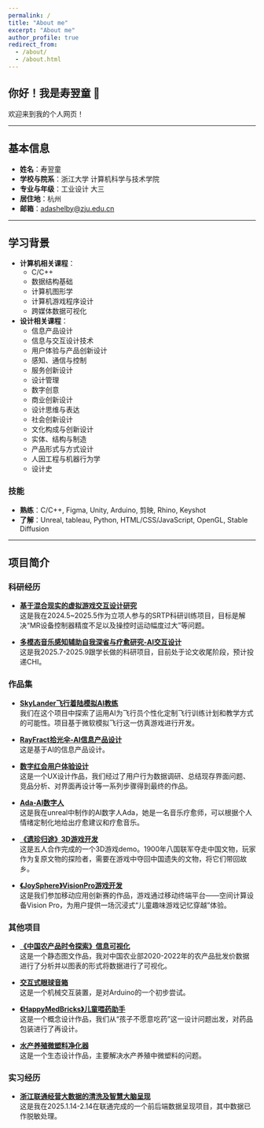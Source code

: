 ```yaml
---
permalink: /
title: "About me"
excerpt: "About me"
author_profile: true
redirect_from:
  - /about/
  - /about.html
---
```


## 你好！我是寿翌童 👋

欢迎来到我的个人网页！

---

## 基本信息

- **姓名**：寿翌童  
- **学校与院系**：浙江大学 计算机科学与技术学院  
- **专业与年级**：工业设计 大三
- **居住地**：杭州  
- **邮箱**：adashelby@zju.edu.cn  

---

## 学习背景

- **计算机相关课程**：
  - C/C++
  - 数据结构基础
  - 计算机图形学
  - 计算机游戏程序设计
  - 跨媒体数据可视化
- **设计相关课程**：
  - 信息产品设计
  - 信息与交互设计技术
  - 用户体验与产品创新设计
  - 感知、通信与控制
  - 服务创新设计
  - 设计管理
  - 数字创意
  - 商业创新设计
  - 设计思维与表达
  - 社会创新设计
  - 文化构成与创新设计
  - 实体、结构与制造
  - 产品形式与方式设计
  - 人因工程与机器行为学
  - 设计史

### 技能

- **熟练**：C/C++, Figma, Unity, Arduino, 剪映, Rhino, Keyshot  
- **了解**：Unreal, tableau, Python, HTML/CSS/JavaScript, OpenGL, Stable Diffusion  

---

## 项目简介

### 科研经历

- **[基于混合现实的虚拟游戏交互设计研究](https://www.canva.cn/design/DAGYM-GJCls/b-TmFaKex6p40X7qwcQYpA/view?utm_content=DAGYM-GJCls&utm_campaign=designshare&utm_medium=link2&utm_source=uniquelinks&utlId=hc9123ef9d2)**  
  这是我在2024.5~2025.5作为立项人参与的SRTP科研训练项目，目标是解决“MR设备控制器精度不足以及操控时运动幅度过大”等问题。

- **[多模态音乐感知辅助自我深省与疗愈研究-AI交互设计](https://www.canva.cn/design/DAGvf10dIlo/bbs2kdGniXEOZM-524zapw/view?utm_content=DAGvf10dIlo&utm_campaign=designshare&utm_medium=link2&utm_source=uniquelinks&utlId=h31e4a11ade)**  
  这是我2025.7-2025.9跟学长做的科研项目，目前处于论文收尾阶段，预计投递CHI。

### 作品集

- **[SkyLander飞行着陆模拟AI教练](https://www.canva.cn/design/DAGxcxgT7ic/Oxpjni03ShxhUl5Qyn1zgA/view?utm_content=DAGxcxgT7ic&utm_campaign=designshare&utm_medium=link2&utm_source=uniquelinks&utlId=hb515a23aaf)**  
  我们在这个项目中探索了运用AI为飞行员个性化定制飞行训练计划和教学方式的可能性。项目基于微软模拟飞行这一仿真游戏进行开发。
  
- **[RayFract拾光伞-AI信息产品设计](https://www.canva.cn/design/DAGxcp5DJbI/8wjKsBKVusv7OS5AaaNPkg/view?utm_content=DAGxcp5DJbI&utm_campaign=designshare&utm_medium=link2&utm_source=uniquelinks&utlId=h0156a05edc)**  
  这是基于AI的信息产品设计。

- **[数字红会用户体验设计](https://www.canva.cn/design/DAGxcy3NzVs/QtEn5Z_T8COJxPgflAvzaA/view?utm_content=DAGxcy3NzVs&utm_campaign=designshare&utm_medium=link2&utm_source=uniquelinks&utlId=hba85b5f635)**  
  这是一个UX设计作品，我们经过了用户行为数据调研、总结现存界面问题、竞品分析、对界面再设计等一系列步骤得到最终的作品。
  
- **[Ada-AI数字人](https://www.canva.cn/design/DAGxc8pS2TY/as5wwNavMh4wSU-wS2bFGw/view?utm_content=DAGxc8pS2TY&utm_campaign=designshare&utm_medium=link2&utm_source=uniquelinks&utlId=hdbe79e068e)**  
  这是我在unreal中制作的AI数字人Ada，她是一名音乐疗愈师，可以根据个人情绪定制化地给出疗愈建议和疗愈音乐。

- **[《遗珍归途》3D游戏开发](https://durian-lover.itch.io/treasure-going-home)**  
  这是五人合作完成的一个3D游戏demo。1900年八国联军夺走中国文物，玩家作为复原文物的探险者，需要在游戏中夺回中国遗失的文物，将它们带回故乡。
  
- **[《JoySphere》VisionPro游戏开发](https://www.canva.cn/design/DAGsly2PXKQ/5oRh8I1JgvGvAN7G-p9LZw/view?utm_content=DAGsly2PXKQ&utm_campaign=designshare&utm_medium=link2&utm_source=uniquelinks&utlId=hcbd3b20d51)**  
  这是我们参加移动应用创新赛的作品，游戏通过移动终端平台——空间计算设备Vision Pro，为用户提供一场沉浸式“儿童趣味游戏记忆穿越”体验。

### 其他项目

- **[《中国农产品时令探索》信息可视化](./seasonvegetable.md)**  
  这是一个静态图文作品，我对中国农业部2020-2022年的农产品批发价数据进行了分析并以图表的形式将数据进行了可视化。
  
- **[交互式眼球音箱](https://www.canva.cn/design/DAGare4eU1c/X4ikEcWDmlmzDbFcCaTfkA/view?utm_content=DAGare4eU1c&utm_campaign=designshare&utm_medium=link2&utm_source=uniquelinks&utlId=haf6b910ae9)**  
  这是一个机械交互装置，是对Arduino的一个初步尝试。

- **[《HappyMedBricks》儿童喂药助手](https://www.canva.cn/design/DAGsl1KmoFg/FTCdID791fDa8oJSbngTVg/view?utm_content=DAGsl1KmoFg&utm_campaign=designshare&utm_medium=link2&utm_source=uniquelinks&utlId=h9552257c76)**  
  这是一个概念设计作品，我们从“孩子不愿意吃药”这一设计问题出发，对药品包装进行了再设计。

- **[水产养殖微塑料净化器](https://www.canva.cn/design/DAGsl_HhthA/ykjs08k7oc5MrJifGLec8A/view?utm_content=DAGsl_HhthA&utm_campaign=designshare&utm_medium=link2&utm_source=uniquelinks&utlId=h1bea96e786)**  
  这是一个生态设计作品，主要解决水产养殖中微塑料的问题。

### 实习经历

- **[浙江联通经营大数据的清洗及智慧大脑呈现](./liantong.md)**  
  这是我在2025.1.14-2.14在联通完成的一个前后端数据呈现项目，其中数据已作脱敏处理。
